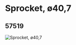 # Sprocket, ø40,7
## 57519
![Sprocket, ø40,7](https://lc-www-live-s.legocdn.com/media/bricks/5/2/4494518.jpg)